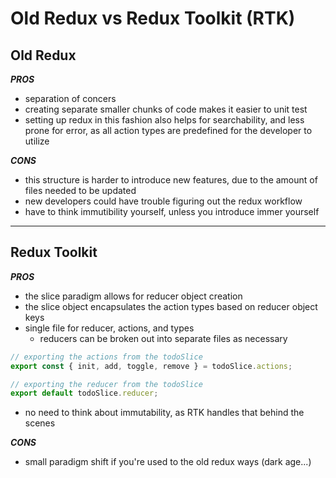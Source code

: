 # Old Redux vs Redux Toolkit (RTK)

## Old Redux

***PROS***
- separation of concers
- creating separate smaller chunks of code makes it easier to unit test
- setting up redux in this fashion also helps for searchability, and less prone for error, as all action types are predefined for the developer to utilize

***CONS***
- this structure is harder to introduce new features, due to the amount of files needed to be updated
- new developers could have trouble figuring out the redux workflow
- have to think immutibility yourself, unless you introduce immer yourself


----

## Redux Toolkit

***PROS***
- the slice paradigm allows for reducer object creation
- the slice object encapsulates the action types based on reducer object keys
- single file for reducer, actions, and types
    - reducers can be broken out into separate files as necessary
```javascript
// exporting the actions from the todoSlice
export const { init, add, toggle, remove } = todoSlice.actions;

// exporting the reducer from the todoSlice
export default todoSlice.reducer;
```
- no need to think about immutability, as RTK handles that behind the scenes

***CONS***
- small paradigm shift if you're used to the old redux ways (dark age...)
